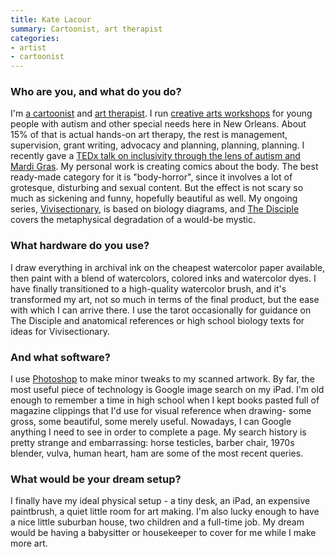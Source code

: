 ```yaml
---
title: Kate Lacour
summary: Cartoonist, art therapist
categories:
- artist
- cartoonist
---
```


### Who are you, and what do you do?

I'm [a cartoonist](http://www.sharkbrains.com/ "Kate's website.") and [art therapist](http://www.nolartslearningcenter.com/ "A nonprofit teaching art to young people with special needs."). I run [creative arts workshops](https://www.nolartslearningcenter.com/join-the-stomp-troopers.html "The STOMP Troopers special needs art group.") for young people with autism and other special needs here in New Orleans. About 15% of that is actual hands-on art therapy, the rest is management, supervision, grant writing, advocacy and planning, planning, planning. I recently gave a [TEDx talk on inclusivity through the lens of autism and Mardi Gras](https://www.youtube.com/watch?v=gFN8FOoIVHI "Kate's TEDx talk on YouTube."). My personal work is creating comics about the body. The best ready-made category for it is "body-horror", since it involves a lot of grotesque, disturbing and sexual content. But the effect is not scary so much as sickening and funny, hopefully beautiful as well. My ongoing series, [Vivisectionary](http://studygroupcomics.com/main/vivisectionary-by-kate-lacour/ "Kate's biology-based comic series."), is based on biology diagrams, and [The Disciple](http://studygroupcomics.com/main/disciple-by-kate-lacour/ "Kate's comic about a mystic.") covers the metaphysical degradation of a would-be mystic.

### What hardware do you use?

I draw everything in archival ink on the cheapest watercolor paper available, then paint with a blend of watercolors, colored inks and watercolor dyes. I have finally transitioned to a high-quality watercolor brush, and it's transformed my art, not so much in terms of the final product, but the ease with which I can arrive there. I use the tarot occasionally for guidance on The Disciple and anatomical references or high school biology texts for ideas for Vivisectionary.

### And what software?

I use [Photoshop][] to make minor tweaks to my scanned artwork. By far, the most useful piece of technology is Google image search on my iPad. I'm old enough to remember a time in high school when I kept books pasted full of magazine clippings that I'd use for visual reference when drawing- some gross, some beautiful, some merely useful. Nowadays, I can Google anything I need to see in order to complete a page. My search history is pretty strange and embarrassing: horse testicles, barber chair, 1970s blender, vulva, human heart, ham are some of the most recent queries.

### What would be your dream setup?

I finally have my ideal physical setup - a tiny desk, an iPad, an expensive paintbrush, a quiet little room for art making. I'm also lucky enough to have a nice little suburban house, two children and a full-time job. My dream would be having a babysitter or housekeeper to cover for me while I make more art.

[photoshop]: https://www.adobe.com/products/photoshop.html "A bitmap image editor."
